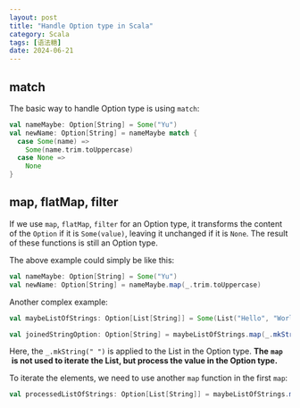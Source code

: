 ```yaml
---
layout: post
title: "Handle Option type in Scala"
category: Scala
tags: [语法糖]
date: 2024-06-21
---
```


## match

The basic way to handle Option type is using `match`:

```scala
val nameMaybe: Option[String] = Some("Yu")
val newName: Option[String] = nameMaybe match {
  case Some(name) =>
    Some(name.trim.toUppercase)
  case None =>
    None
}
```

## map, flatMap, filter

If we use `map`, `flatMap`, `filter` for an Option type, it transforms the content of the `Option` if it is `Some(value)`, leaving it unchanged if it is `None`. The result of these functions is still an Option type.

The above example could simply be like this:

```scala
val nameMaybe: Option[String] = Some("Yu")
val newName: Option[String] = nameMaybe.map(_.trim.toUppercase)
```

Another complex example:

```scala
val maybeListOfStrings: Option[List[String]] = Some(List("Hello", "World", "!"))

val joinedStringOption: Option[String] = maybeListOfStrings.map(_.mkString(" "))
```

Here, the `_.mkString(" ")` is applied to the List in the Option type. **The** **`map`**  **is not used to iterate the List, but process the value in the Option type.**

To iterate the elements, we need to use another `map` function in the first `map`:

```scala
val processedListOfStrings: Option[List[String]] = maybeListOfStrings.map(_.map(_.toUpperCase))
```
